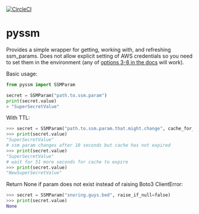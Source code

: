 [![CircleCI](https://circleci.com/gh/Tesla-SCA/pyssm.svg?style=svg&circle-token=1d7309a30df178aeeffc39c581f3b261bdfd8dd8)](https://circleci.com/gh/Tesla-SCA/pyssm)
# pyssm
Provides a simple wrapper for getting, working with, and refreshing ssm_params. Does not allow explicit setting of AWS credentials so you need to set them in the environment (any of [options 3-8 in the docs](https://boto3.readthedocs.io/en/latest/guide/configuration.html#configuring-credentials) will work).

Basic usage:
```python
from pyssm import SSMParam

secret = SSMParam("path.to.ssm.param")
print(secret.value)
> "SuperSecretValue"
```

With TTL:
```python
>>> secret = SSMParam("path.to.ssm.param.that.might.change", cache_for_ms=60000) #60 seconds
>>> print(secret.value)
"SuperSecretValue"
# ssm param changes after 10 seconds but cache has not expired
>>> print(secret.value)
"SuperSecretValue"
# wait for 51 more seconds for cache to expire
>>> print(secret.value)
"NewSuperSecretValue"
```

Return None if param does not exist instead of raising Boto3 ClientError:
```python
>>> secret = SSMParam("snoring.guys.bed", raise_if_null=false)
>>> print(secret.value)
None
```
